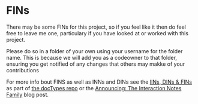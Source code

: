# FINs

There may be some FINs for this project, so if you feel like it then do feel free to leave me one, particulary if you have looked at or worked with this project.

Please do so in a folder of your own using your username for the folder name. This is because we will add you as a codeowner to that folder, ensuring you get notified of any changes that others may makke of your contributions

For more info bout FINS as well as INNs and DINs see the [IINs, DINs & FINs](https://github.com/kilasuit/DocTypes?tab=readme-ov-file#iins-dins--fins) as part of [the docTypes repo](https://github.com/kilasuit/DocTypes) or the [Announcing: The Interaction Notes Family](https://blog.kilasuit.org/2025/04/30/announcing-iins-dins-fins/) blog post.
